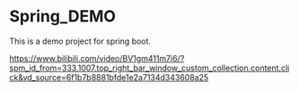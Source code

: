 # Spring_DEMO
This is a demo project for spring boot.

https://www.bilibili.com/video/BV1gm411m7i6/?spm_id_from=333.1007.top_right_bar_window_custom_collection.content.click&vd_source=6f1b7b8881bfde1e2a7134d343608a25
